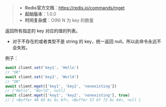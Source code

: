 > - **Redis官方文档**：https://redis.io/commands/mget
> - **起始版本**：1.0.0
> - **时间复杂度**：O(N) N 为 key 的数量

返回所有指定的 key 对应的值的列表。

- 对于不存在的或者类型不是 string 的 key，统一返回 null。所以此命令永远不会失败。

例子：

```typescript
await client.set('key1', 'Hello')
// "OK"
await client.set('key2', 'World')
// "OK"
await client.mget(['key1', 'key2', 'nonexisting'])
// ["Hello", "World", null]
await client.mget(['key1', 'key2', 'nonexisting'], true)
// [ <Buffer 48 65 6c 6c 6f>, <Buffer 57 6f 72 6c 64>, null ]
```
